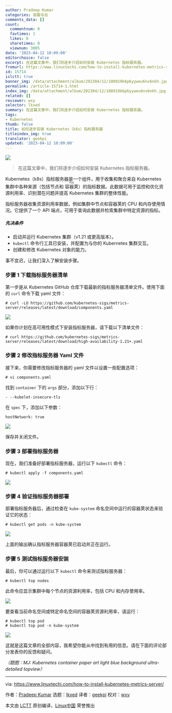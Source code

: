 ```yaml
---
author: Pradeep Kumar
categories: 容器与云
comments_data: []
count:
  commentnum: 0
  favtimes: 1
  likes: 0
  sharetimes: 0
  viewnum: 3005
date: '2023-04-12 10:09:00'
editorchoice: false
excerpt: 在这篇文章中，我们将逐步介绍如何安装 Kubernetes 指标服务器。
fromurl: https://www.linuxtechi.com/how-to-install-kubernetes-metrics-server/
id: 15714
islctt: true
banner_img: /data/attachment/album/202304/12/100919k6p6yyweu6nv6nkh.jpg
permalink: /article-15714-1.html
index_img: /data/attachment/album/202304/12/100919k6p6yyweu6nv6nkh.jpg.thumb.jpg
related: []
reviewer: wxy
selector: lkxed
summary: 在这篇文章中，我们将逐步介绍如何安装 Kubernetes 指标服务器。
tags:
- Kubernetes
thumb: false
title: 如何逐步安装 Kubernetes（k8s）指标服务器
titleindex_img: true
translator: geekpi
updated: '2023-04-12 10:09:00'
---
```


![](/data/attachment/album/202304/12/100919k6p6yyweu6nv6nkh.jpg)



> 
> 在这篇文章中，我们将逐步介绍如何安装 Kubernetes 指标服务器。
> 
> 
> 


Kubernetes（k8s）指标服务器是一个组件，用于收集和聚合来自 Kubernetes 集群中各种来源（包括节点和 <ruby> 容器荚 <rt>  Pod </rt></ruby>）的指标数据。此数据可用于监控和优化资源利用率、识别潜在问题并提高 Kubernetes 集群的整体性能。


指标服务器收集资源利用率数据，例如集群中节点和容器荚的 CPU 和内存使用情况。它提供了一个 API 端点，可用于查询此数据并检索集群中特定资源的指标。


##### 先决条件


* 启动并运行 Kubernetes 集群（v1.21 或更高版本）。
* `kubectl` 命令行工具已安装，并配置为与你的 Kubernetes 集群交互。
* 创建和修改 Kubernetes 对象的能力。


事不宜迟，让我们深入了解安装步骤。


### 步骤 1 下载指标服务器清单


第一步是从 Kubernetes GitHub 仓库下载最新的指标服务器清单文件。使用下面的 `curl` 命令下载 yaml 文件：



```
# curl -LO https://github.com/kubernetes-sigs/metrics-server/releases/latest/download/components.yaml

```

![](/data/attachment/album/202304/12/101039va87ihh1ha16646z.jpg)


如果你计划在高可用性模式下安装指标服务器，请下载以下清单文件：



```
# curl https://github.com/kubernetes-sigs/metrics-server/releases/latest/download/high-availability-1.21+.yaml

```

### 步骤 2 修改指标服务器 Yaml 文件


接下来，你需要修改指标服务器的 yaml 文件以设置一些配置选项：



```
# vi components.yaml

```

找到 `container` 下的 `args` 部分，添加以下行：



```
- --kubelet-insecure-tls

```

在 `spec` 下，添加以下参数：



```
hostNetwork: true

```

![](/data/attachment/album/202304/12/101048y0se3ecsbqhemmpm.jpg)


保存并关闭文件。


### 步骤 3 部署指标服务器


现在，我们准备好部署指标服务器，运行以下 `kubectl` 命令：



```
# kubectl apply -f components.yaml

```

![](/data/attachment/album/202304/12/101055vtt8td3sz8tyutkd.jpg)


### 步骤 4 验证指标服务器部署


部署指标服务器后，通过检查在 `kube-system` 命名空间中运行的容器荚状态来验证它的状态：



```
# kubectl get pods -n kube-system

```

![](/data/attachment/album/202304/12/101100nq1kksekqswdssvg.jpg)


上面的输出确认指标服务器容器荚已启动并正在运行。


### 步骤 5 测试指标服务器安装


最后，你可以通过运行以下 `kubectl` 命令来测试指标服务器：



```
# kubectl top nodes

```

此命令应显示集群中每个节点的资源利用率，包括 CPU 和内存使用率。


![](/data/attachment/album/202304/12/101108phib7dodd9uedoeb.jpg)


要查看当前命名空间或特定命名空间的容器荚资源利用率，请运行：



```
# kubectl top pod
# kubectl top pod -n kube-system

```

![](/data/attachment/album/202304/12/101114e7wr8n7kn1mnobr7.jpg)


这就是这篇文章的全部内容，我希望你能从中找到有用的信息。请在下面的评论部分发表你的反馈和疑问。


*（题图：MJ: Kubernetes container paper art light blue background ultra-detailed topview）*




---


via: <https://www.linuxtechi.com/how-to-install-kubernetes-metrics-server/>


作者：[Pradeep Kumar](https://www.linuxtechi.com/author/pradeep/) 选题：[lkxed](https://github.com/lkxed/) 译者：[geekpi](https://github.com/geekpi) 校对：[wxy](https://github.com/wxy)


本文由 [LCTT](https://github.com/LCTT/TranslateProject) 原创编译，[Linux中国](https://linux.cn/) 荣誉推出